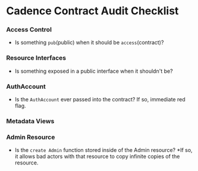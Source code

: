 # Cadence Contract Audit Checklist

### Access Control
  * Is something `pub`(public) when it should be `access`(contract)?

### Resource Interfaces
 * Is something exposed in a public interface when it shouldn't be?

### AuthAccount
 * Is the `AuthAccount` ever passed into the contract? If so, immediate red flag.

### Metadata Views

### Admin Resource
 * Is the `create Admin` function stored inside of the Admin resource?
  *If so, it allows bad actors with that resource to copy infinite copies of the resource.
